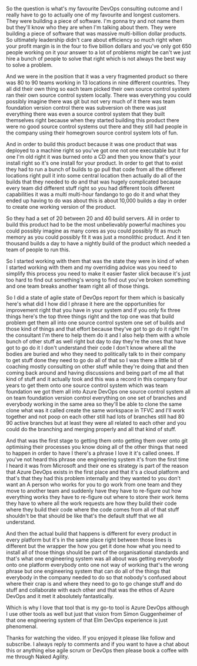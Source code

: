 So the question is what's my favourite DevOps consulting outcome and I really have to go to actually one of my favourite and longest customers. They were building a piece of software. I'm gonna try and not name them but they'll know who they are when I'm talking about them. They were building a piece of software that was massive multi-billion dollar products. So ultimately leadership didn't care about efficiency so much right when your profit margin is in the four to five billion dollars and you've only got 650 people working on it your answer to a lot of problems might be can't we just hire a bunch of people to solve that right which is not always the best way to solve a problem.

And we were in the position that it was a very fragmented product so there was 80 to 90 teams working in 13 locations in nine different countries. They all did their own thing so each team picked their own source control system ran their own source control system locally. There was everything you could possibly imagine there was git but not very much of it there was team foundation version control there was subversion oh there was just everything there was even a source control system that they built themselves right because when they started building this product there were no good source control systems out there and they still had people in the company using their homegrown source control system lots of fun.

And in order to build this product because it was one product that was deployed to a machine right so you've got one not one executable but it for one I'm old right it was burned onto a CD and then you know that's your install right so it's one install for your product. In order to get that to exist they had to run a bunch of builds to go pull that code from all the different locations right pull it into some central location then actually do all of the builds that they needed to do and that was hugely complicated because every team did different stuff right so you had different tools different capabilities it was a multi multi-hour fandango to go do it and what they ended up having to do was about this is about 10,000 builds a day in order to create one working version of the product.

So they had a set of 20 between 20 and 40 build servers. All in order to build this product had to be the most unbelievably powerful machines you could possibly imagine as many cores as you could possibly fit as much memory as you could possibly fit it was just a monolithic product. And it ten thousand builds a day to have a nightly build of the product which needed a team of people to run this.

So I started working with them that was the state they were in kind of when I started working with them and my overriding advice was you need to simplify this process you need to make it easier faster slick because it's just too hard to find out something's wrong to find out you've broken something and one team breaks another team right all of those things.

So I did a state of agile state of DevOps report for them which is basically here's what did I how did I phrase it here are the opportunities for improvement right that you have in your system and if you only fix three things here's the top three things right and the top one was that build problem get them all into one source control system one set of builds and those kind of things and that effort because they've got to go do it right I'm the consultant I'm there to help them do it and I also help them with a whole bunch of other stuff as well right but day to day they're the ones that have got to go do it I don't understand their code I don't know where all the bodies are buried and who they need to politically talk to in their company to get stuff done they need to go do all of that so I was there a little bit of coaching mostly consulting on other stuff while they're doing that and then coming back around and having discussions and being part of me all that kind of stuff and it actually took and this was a record in this company four years to get them onto one source control system which was team foundation we got them all into Azure DevOps one source control system all on team foundation version control everything on one set of branches and everybody working in the same area so they'll be able to clone the same clone what was it called create the same workspace in TFVC and I'll work together and not poop on each other still had lots of branches still had 80 90 active branches but at least they were all related to each other and you could do the branching and merging properly and all that kind of stuff.

And that was the first stage to getting them onto getting them over onto git optimising their processes you know doing all of the other things that need to happen in order to have I there's a phrase I love it it's called onees. If you've not heard this phrase one engineering system it's from the first time I heard it was from Microsoft and their one es strategy is part of the reason that Azure DevOps exists in the first place and that it's a cloud platform and that's that they had this problem internally and they wanted to you don't want an A person who works for you to go work from one team and they move to another team and suddenly have they have to re-figure out how everything works they have to re-figure out where to store their work items they have to where all the work requests are how they build their code where they build their code where the code comes from all of that stuff shouldn't be that should be like that's the default stuff that we all understand.

And then the actual build that happens is different for every product in every platform but it's in the same place right between those lines is different but the wrapper the how you get it done how what you need to install all of those things should be part of the organisational standards and that's what one engineering system was all about was getting everybody onto one platform everybody onto one not way of working that's the wrong phrase but one engineering system that can do all of the things that everybody in the company needed to do so that nobody's confused about where their crap is and where they need to go to go change stuff and do stuff and collaborate with each other and that was the ethos of Azure DevOps and it met it absolutely fantastically.

Which is why I love that tool that is my go-to tool is Azure DevOps although I use other tools as well but just that vision from Simon Guggenheimer of that one engineering system of that Elm DevOps experience is just phenomenal. 

Thanks for watching the video. If you enjoyed it please like follow and subscribe. I always reply to comments and if you want to have a chat about this or anything else agile scrum or DevOps then please book a coffee with me through Naked Agility.